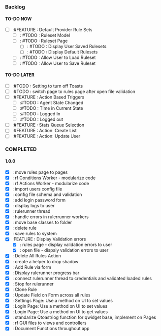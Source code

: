 ### Backlog

#### TO-DO NOW

- [ ] :#FEATURE : Default Provider Rule Sets
  - [ ] : #TODO : Ruleset Model
  - [ ] : #TODO : Ruleset Page
    - [ ] : #TODO : Display User Saved Rulesets
    - [ ] : #TODO : Display Default Rulesets
  - [ ] : #TODO : Allow User to Load Ruleset
  - [ ] : #TODO : Allow User to Save Ruleset

#### TO-DO LATER

- [ ] :#TODO : Setting to turn off Toasts
- [ ] :#TODO : switch page to rules page after open file validation
- [ ] :#FEATURE : Action Based Triggers
  - [ ] :#TODO : Agent State Changed
  - [ ] :#TODO : Time in Current State
  - [ ] :#TODO : Logged In
  - [ ] :#TODO : Logged out
- [ ] :#FEATURE : Stats Queue Selection
- [ ] :#FEATURE : Action: Create List
- [ ] :#FEATURE : Action: Update User

### COMPLETED

#### 1.0.0

- [x] : move rules page to pages
- [x] : rf Conditions Worker - modularize code
- [x] : rf Actions Worker - modularize code
- [x] : import users config file
- [x] : config file schema and validation
- [x] : add login password form
- [x] : display logs to user
- [x] : rulerunner thread
- [x] : handle errors in rulerrunner workers
- [x] : move base classes to folder
- [x] : delete rule
- [x] : save rules to system
- [x] :FEATURE : Display Validation errors
  - [x] : rules page - display validation errors to user
  - [x] : open file - dispaly validation errors to user
- [x] : Delete All Rules Action
- [x] : create a helper to drop shadow
- [x] : Add Rule via form
- [x] : Display rulerunner progress bar
- [x] : connect rulerunner thread to credentials and validated loaded rules
- [x] : Stop for rulerunner
- [x] : Clone Rule
- [x] : Update Field on Form across all rules
- [x] : Settings Page: Use a method on UI to set values
- [x] : Login Page: Use a method on UI to set values
- [x] : Login Page: Use a method on UI to get values
- [x] : standarize Qtoast/log function for qwidget base, implement on Pages
- [x] : rf GUI files to views and controllers
- [x] : Document Functions throughout app
